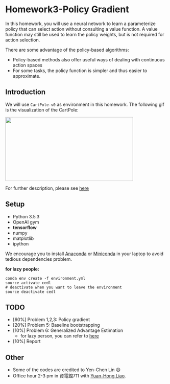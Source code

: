 # Homework3-Policy Gradient

In this homework, you will use a neural network to learn a parameterize policy that can select action without consulting a value function. A value function may still be used to learn the policy weights, but is not required for action selection. 

There are some advantage of the policy-based algorithms:

- Policy-based methods also offer useful ways of dealing with continuous action spaces
- For some tasks, the policy function is simpler and thus easier to approximate.


## Introduction

We will use ```CartPole-v0``` as environment in this homework. The following gif is the visualization of the CartPole: 

<img src="https://cloud.githubusercontent.com/assets/7057863/19025154/dd94466c-8946-11e6-977f-2db4ce478cf3.gif" width="400" height="200" />

For further description, please see [here](https://gym.openai.com/envs/CartPole-v0)

## Setup
- Python 3.5.3
- OpenAI gym
- **tensorflow**
- numpy
- matplotlib
- ipython

We encourage you to install [Anaconda](https://www.anaconda.com/download/) or [Miniconda](https://conda.io/miniconda.html) in your laptop to avoid tedious dependencies problem.

**for lazy people:**

```
conda env create -f environment.yml
source activate cedl
# deactivate when you want to leave the environment
source deactivate cedl
```

## TODO

- [60%] Problem 1,2,3: Policy gradient 
- [20%] Problem 5: Baseline bootstrapping 
- [10%] Problem 6: Generalized Advantage Estimation
  - for lazy person, you can refer to [here](https://github.com/andrewliao11/Deep-Reinforcement-Learning-Survey/blob/master/papers/High-Dimensional%20Continuous%20Control%20Using%20Generalized%20Advantage%20Estimation.md)
- [10%] Report 



## Other
- Some of the codes are credited to Yen-Chen Lin :smile:
- Office hour 2-3 pm in 資電館711 with [Yuan-Hong Liao](https://andrewliao11.github.io).

